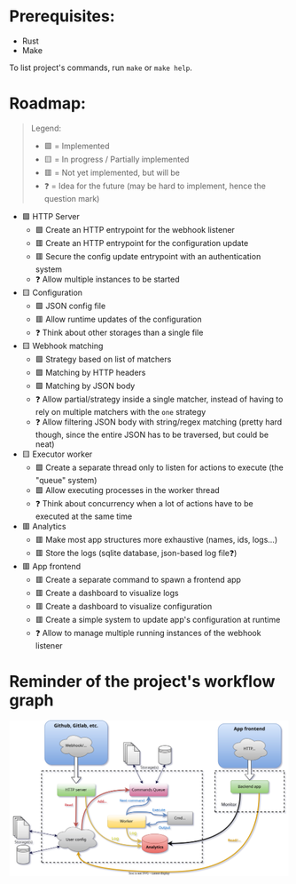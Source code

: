 # Prerequisites:

* Rust
* Make

To list project's commands, run `make` or `make help`.

# Roadmap:

> Legend:
> * 🟩 = Implemented
> * 🟨 = In progress / Partially implemented
> * 🟥 = Not yet implemented, but will be
> * ❓ = Idea for the future (may be hard to implement, hence the question mark)

* 🟩 HTTP Server
  * 🟩 Create an HTTP entrypoint for the webhook listener 
  * 🟥 Create an HTTP entrypoint for the configuration update
  * 🟥 Secure the config update entrypoint with an authentication system
  * ❓ Allow multiple instances to be started
* 🟨 Configuration
  * 🟩 JSON config file 
  * 🟥 Allow runtime updates of the configuration
  * ❓ Think about other storages than a single file
* 🟨 Webhook matching
  * 🟩 Strategy based on list of matchers 
  * 🟩 Matching by HTTP headers
  * 🟩 Matching by JSON body
  * ❓ Allow partial/strategy inside a single matcher, instead of having to rely on multiple matchers with the `one` strategy
  * ❓ Allow filtering JSON body with string/regex matching (pretty hard though, since the entire JSON has to be traversed, but could be neat)
* 🟨 Executor worker
  * 🟩 Create a separate thread only to listen for actions to execute (the "queue" system) 
  * 🟩 Allow executing processes in the worker thread
  * ❓ Think about concurrency when a lot of actions have to be executed at the same time
* 🟥 Analytics
  * 🟥 Make most app structures more exhaustive (names, ids, logs...)
  * 🟥 Store the logs (sqlite database, json-based log file❓)
* 🟥 App frontend
  * 🟥 Create a separate command to spawn a frontend app
  * 🟥 Create a dashboard to visualize logs
  * 🟥 Create a dashboard to visualize configuration
  * 🟥 Create a simple system to update app's configuration at runtime
  * ❓ Allow to manage multiple running instances of the webhook listener 

# Reminder of the project's workflow graph

[![Application graph](./docs/Architecture.svg)](./docs/Architecture.svg)
